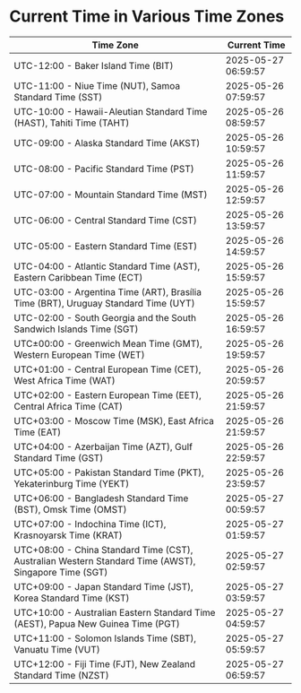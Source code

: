 # Current Time in Various Time Zones

| Time Zone | Current Time |
|-----------|--------------|
| UTC-12:00 - Baker Island Time (BIT) | 2025-05-27 06:59:57 |
| UTC-11:00 - Niue Time (NUT), Samoa Standard Time (SST) | 2025-05-26 07:59:57 |
| UTC-10:00 - Hawaii-Aleutian Standard Time (HAST), Tahiti Time (TAHT) | 2025-05-26 08:59:57 |
| UTC-09:00 - Alaska Standard Time (AKST) | 2025-05-26 10:59:57 |
| UTC-08:00 - Pacific Standard Time (PST) | 2025-05-26 11:59:57 |
| UTC-07:00 - Mountain Standard Time (MST) | 2025-05-26 12:59:57 |
| UTC-06:00 - Central Standard Time (CST) | 2025-05-26 13:59:57 |
| UTC-05:00 - Eastern Standard Time (EST) | 2025-05-26 14:59:57 |
| UTC-04:00 - Atlantic Standard Time (AST), Eastern Caribbean Time (ECT) | 2025-05-26 15:59:57 |
| UTC-03:00 - Argentina Time (ART), Brasília Time (BRT), Uruguay Standard Time (UYT) | 2025-05-26 15:59:57 |
| UTC-02:00 - South Georgia and the South Sandwich Islands Time (SGT) | 2025-05-26 16:59:57 |
| UTC±00:00 - Greenwich Mean Time (GMT), Western European Time (WET) | 2025-05-26 19:59:57 |
| UTC+01:00 - Central European Time (CET), West Africa Time (WAT) | 2025-05-26 20:59:57 |
| UTC+02:00 - Eastern European Time (EET), Central Africa Time (CAT) | 2025-05-26 21:59:57 |
| UTC+03:00 - Moscow Time (MSK), East Africa Time (EAT) | 2025-05-26 21:59:57 |
| UTC+04:00 - Azerbaijan Time (AZT), Gulf Standard Time (GST) | 2025-05-26 22:59:57 |
| UTC+05:00 - Pakistan Standard Time (PKT), Yekaterinburg Time (YEKT) | 2025-05-26 23:59:57 |
| UTC+06:00 - Bangladesh Standard Time (BST), Omsk Time (OMST) | 2025-05-27 00:59:57 |
| UTC+07:00 - Indochina Time (ICT), Krasnoyarsk Time (KRAT) | 2025-05-27 01:59:57 |
| UTC+08:00 - China Standard Time (CST), Australian Western Standard Time (AWST), Singapore Time (SGT) | 2025-05-27 02:59:57 |
| UTC+09:00 - Japan Standard Time (JST), Korea Standard Time (KST) | 2025-05-27 03:59:57 |
| UTC+10:00 - Australian Eastern Standard Time (AEST), Papua New Guinea Time (PGT) | 2025-05-27 04:59:57 |
| UTC+11:00 - Solomon Islands Time (SBT), Vanuatu Time (VUT) | 2025-05-27 05:59:57 |
| UTC+12:00 - Fiji Time (FJT), New Zealand Standard Time (NZST) | 2025-05-27 06:59:57 |
